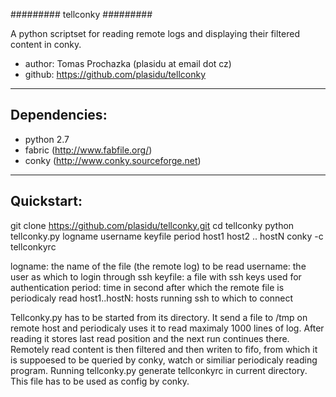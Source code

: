 #########
tellconky
#########

A python scriptset for reading remote logs and displaying their filtered content in conky.

* author: Tomas Prochazka (plasidu at email dot cz)
* github: https://github.com/plasidu/tellconky

-------------
Dependencies:
-------------
* python 2.7
* fabric (http://www.fabfile.org/)
* conky (http://www.conky.sourceforge.net)

-----------
Quickstart:
-----------
git clone https://github.com/plasidu/tellconky.git
cd tellconky
python tellconky.py logname username keyfile period host1 host2 .. hostN
conky -c tellconkyrc

logname: the name of the file (the remote log) to be read
username: the user as which to login through ssh
keyfile: a file with ssh keys used for authentication
period: time in second after which the remote file is periodicaly read
host1..hostN: hosts running ssh to which to connect

Tellconky.py has to be started from its directory. It send a file to /tmp on remote host and periodicaly uses it to read maximaly 1000 lines of log. After reading it stores last read position and the next run continues there.
Remotely read content is then filtered and then writen to fifo, from which it is suppoesed to be queried by conky, watch or similiar periodicaly reading program.
Running tellconky.py generate tellconkyrc in current directory. This file has to be used as config by conky. 

